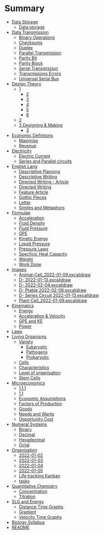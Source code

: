 # Summary

- [Data Storage]()
    - [Data storage](<Data Storage/Data storage.md>)
- [Data Transmission](<Data Transmission/Data Transmission.md>)
    - [Binary Operations](<Data Transmission/Binary Operations.md>)
    - [Checksums](<Data Transmission/Checksums.md>)
    - [Duplex](<Data Transmission/Duplex.md>)
    - [Parallel Transmission](<Data Transmission/Parallel Transmission.md>)
    - [Parity Bit](<Data Transmission/Parity Bit.md>)
    - [Parity Block](<Data Transmission/Parity Block.md>)
    - [Serial Transmission](<Data Transmission/Serial Transmission.md>)
    - [Transmissions Errors](<Data Transmission/Transmissions Errors.md>)
    - [Universal Serial Bus](<Data Transmission/Universal Serial Bus.md>)
- [Design Theory]()
    - [1](<Design Theory/1/1.md>)
        - [2]()
        - [3]()
        - [4]()
        - [5]()
        - [6]()
    - [2](<Design Theory/2/2.md>)
    - [3 Designing & Making]()
        - [3](<Design Theory/3 Designing & Making/3.md>)
- [Economic Defintions](<Economic Defintions/Economic Defintions.md>)
    - [Maximise](<Economic Defintions/Maximise.md>)
    - [Revenue](<Economic Defintions/Revenue.md>)
- [Electricity]()
    - [Electric Current](<Electricity/Electric Current.md>)
    - [Series and Parallel circuits](<Electricity/Series and Parallel circuits.md>)
- [English Lang](<English Lang/English Lang.md>)
    - [Descriptive Planning](<English Lang/Descriptive Planning.md>)
    - [Descriptive Writing](<English Lang/Descriptive Writing.md>)
    - [Directed Writing - Article](<English Lang/Directed Writing - Article.md>)
    - [Directed Writing](<English Lang/Directed Writing.md>)
    - [Feature Article](<English Lang/Feature Article.md>)
    - [Gothic Pieces](<English Lang/Gothic Pieces.md>)
    - [Letter](<English Lang/Letter.md>)
    - [Similes and Metaphors](<English Lang/Similes and Metaphors.md>)
- [Formulae](<Formulae/Formulae.md>)
    - [Acceleration](<Formulae/Acceleration.md>)
    - [Fluid Density](<Formulae/Fluid Density.md>)
    - [Fluid Pressure](<Formulae/Fluid Pressure.md>)
    - [GPE](<Formulae/GPE.md>)
    - [Kinetic Energy](<Formulae/Kinetic Energy.md>)
    - [Liquid Pressure](<Formulae/Liquid Pressure.md>)
    - [Pressure Laws](<Formulae/Pressure Laws.md>)
    - [Specficic Heat Capacity](<Formulae/Specficic Heat Capacity.md>)
    - [Weight](<Formulae/Weight.md>)
    - [Work Done](<Formulae/Work Done.md>)
- [Images]()
    - [Animal-Cell_2022-01-09.excalidraw](<Images/Animal-Cell_2022-01-09.excalidraw.md>)
    - [D-  2022-01-13.excalidraw](<Images/D-  2022-01-13.excalidraw.md>)
    - [D-  2022-02-04.excalidraw](<Images/D-  2022-02-04.excalidraw.md>)
    - [D-  Ptable 2022-02-08.excalidraw](<Images/D-  Ptable 2022-02-08.excalidraw.md>)
    - [D-  Series Circuit 2022-01-13.excalidraw](<Images/D-  Series Circuit 2022-01-13.excalidraw.md>)
    - [Plant-Cell_2022-01-09.excalidraw](<Images/Plant-Cell_2022-01-09.excalidraw.md>)
- [Kinematics](<Kinematics/Kinematics.md>)
    - [Energy](<Kinematics/Energy/Energy.md>)
    - [Acceleration & Velocity](<Kinematics/Acceleration & Velocity.md>)
    - [GPE and KE](<Kinematics/GPE and KE.md>)
    - [Power](<Kinematics/Power.md>)
- [Laws](<Laws/Laws.md>)
- [Living Organisms](<Living Organisms/Living Organisms.md>)
    - [Variety](<Living Organisms/Variety/Variety.md>)
        - [Eukaryotic](<Living Organisms/Variety/Eukaryotic.md>)
        - [Pathogens](<Living Organisms/Variety/Pathogens.md>)
        - [Prokaryotic](<Living Organisms/Variety/Prokaryotic.md>)
    - [Cells](<Living Organisms/Cells.md>)
    - [Characteristics](<Living Organisms/Characteristics.md>)
    - [Level of organisation](<Living Organisms/Level of organisation.md>)
    - [Stem Cells](<Living Organisms/Stem Cells.md>)
- [Microeconomics]()
    - [1.1.1](<Microeconomics/1.1.1.md>)
    - [1.1](<Microeconomics/1.1.md>)
    - [Economic Assumptions](<Microeconomics/Economic Assumptions.md>)
    - [Factors of Production](<Microeconomics/Factors of Production.md>)
    - [Goods](<Microeconomics/Goods.md>)
    - [Needs and Wants](<Microeconomics/Needs and Wants.md>)
    - [Opportunity Cost](<Microeconomics/Opportunity Cost.md>)
- [Numeral Systems](<Numeral Systems/Numeral Systems.md>)
    - [Binary](<Numeral Systems/Binary.md>)
    - [Decimal](<Numeral Systems/Decimal.md>)
    - [Hexadecimal](<Numeral Systems/Hexadecimal.md>)
    - [Octal](<Numeral Systems/Octal.md>)
- [Organisation]()
    - [2022-01-02](<Organisation/2022-01-02.md>)
    - [2022-01-03](<Organisation/2022-01-03.md>)
    - [2022-01-04](<Organisation/2022-01-04.md>)
    - [2022-01-05](<Organisation/2022-01-05.md>)
    - [Life tracking Kanban](<Organisation/Life tracking Kanban.md>)
    - [tasks](<Organisation/tasks.md>)
- [Quantitative Chemistry](<Quantitative Chemistry/Quantitative Chemistry.md>)
    - [Concentration](<Quantitative Chemistry/Concentration.md>)
    - [Titration](<Quantitative Chemistry/Titration.md>)
- [SLG and Energy]()
    - [Distance Time Graphs](<SLG and Energy/Distance Time Graphs.md>)
    - [Gradient](<SLG and Energy/Gradient.md>)
    - [Velocity Time Graphs](<SLG and Energy/Velocity Time Graphs.md>)
- [Biology Syllabus](<Biology Syllabus.md>)
- [README](<README.md>)
